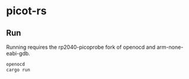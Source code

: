 # picot-rs

## Run
Running requires the rp2040-picoprobe fork of openocd and arm-none-eabi-gdb.

```rust
openocd
cargo run
```
